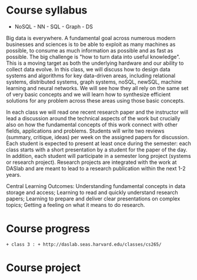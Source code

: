 # Course syllabus
+ NoSQL - NN - SQL - Graph - DS 


Big data is everywhere. A fundamental goal across numerous modern businesses and sciences is to be able to exploit as many machines as possible, to consume as much information as possible and as fast as possible. The big challenge is "how to turn data into useful knowledge". This is a moving target as both the underlying hardware and our ability to collect data evolve. In this class, we will discuss how to design data systems and algorithms for key data-driven areas, including relational systems, distributed systems, graph systems, noSQL, newSQL, machine learning and neural networks. We will see how they all rely on the same set of very basic concepts and we will learn how to synthesize efficient solutions for any problem across these areas using those basic concepts.

In each class we will read one recent research paper and the instructor will lead a discussion around the technical aspects of the work but crucially also on how the fundamental concepts of this work connect with other fields, applications and problems. Students will write two reviews (summary, critique, ideas) per week on the assigned papers for discussion. Each student is expected to present at least once during the semester: each class starts with a short presentation by a student for the paper of the day. In addition, each student will participate in a semester long project (systems or research project). Research projects are integrated with the work at DASlab and are meant to lead to a research publication within the next 1-2 years.

Central Learning Outcomes: Understanding fundamental concepts in data storage and access; Learning to read and quickly understand research papers; Learning to prepare and deliver clear presentations on complex topics; Getting a feeling on what it means to do research.




# Course progress 
    + class 3 : + http://daslab.seas.harvard.edu/classes/cs265/


# Course project 